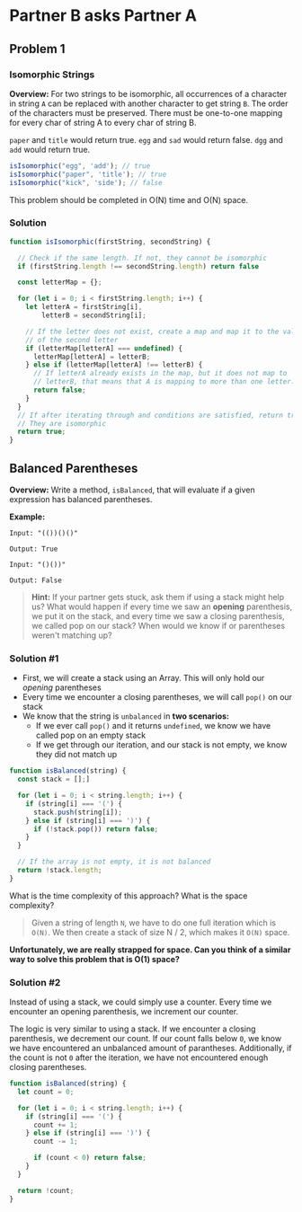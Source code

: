 # Partner B asks Partner A

## Problem 1

### Isomorphic Strings

**Overview:** For two strings to be isomorphic, all occurrences of a character in string `A` can be replaced with another character
to get string `B`. The order of the characters must be preserved. There must be one-to-one mapping for every char of
string A to every char of string B.

`paper` and `title` would return true.
`egg` and `sad` would return false.
`dgg` and `add` would return true.

```js
isIsomorphic("egg", 'add'); // true
isIsomorphic("paper", 'title'); // true
isIsomorphic("kick", 'side'); // false
```
This problem should be completed in O(N) time and O(N) space.

### Solution


```js
function isIsomorphic(firstString, secondString) {

  // Check if the same length. If not, they cannot be isomorphic
  if (firstString.length !== secondString.length) return false

  const letterMap = {};

  for (let i = 0; i < firstString.length; i++) {
    let letterA = firstString[i],
        letterB = secondString[i];

    // If the letter does not exist, create a map and map it to the value
    // of the second letter
    if (letterMap[letterA] === undefined) {
      letterMap[letterA] = letterB;
    } else if (letterMap[letterA] !== letterB) {
      // If letterA already exists in the map, but it does not map to
      // letterB, that means that A is mapping to more than one letter.
      return false;
    }
  }
  // If after iterating through and conditions are satisfied, return true.
  // They are isomorphic
  return true;
}
```

## Balanced Parentheses

**Overview:** Write a method, `isBalanced`, that will evaluate if a given expression has balanced parentheses.

**Example:**
```
Input: "(())()()"

Output: True
```

```
Input: "()())"

Output: False
```

> **Hint:** If your partner gets stuck, ask them if using a stack might help us?
What would happen if every time we saw an **opening** parenthesis, we put it on the stack, and every time we saw a closing parenthesis, we called pop on our stack? When would we know if or parentheses weren't matching up?

### Solution \#1

* First, we will create a stack using an Array. This will only hold our _opening_ parentheses
* Every time we encounter a closing parentheses, we will call `pop()` on our stack
* We know that the string is `unbalanced` in **two scenarios:**
  * If we ever call `pop()` and it returns `undefined`, we know we have called pop on an empty stack
  * If we get through our iteration, and our stack is not empty, we know they did not match up

```js
function isBalanced(string) {
  const stack = [];]

  for (let i = 0; i < string.length; i++) {
    if (string[i] === '(') {
      stack.push(string[i]);
    } else if (string[i] === ')') {
      if (!stack.pop()) return false;
    }
  }

  // If the array is not empty, it is not balanced
  return !stack.length;
}
```

What is the time complexity of this approach? What is the space complexity?

> Given a string of length `N`, we have to do one full iteration which is `O(N)`. We then create a stack of size N / 2, which makes it `O(N)` space.

**Unfortunately, we are really strapped for space. Can you think of a similar way to solve this problem that is O(1) space?**

### Solution \#2

Instead of using a stack, we could simply use a counter. Every time we encounter an opening parenthesis, we increment our counter.

The logic is very similar to using a stack. If we encounter a closing parenthesis, we decrement our count. If our count falls below `0`, we know we have encountered an unbalanced amount of parantheses. Additionally, if the count is not `0` after the iteration, we have not encountered enough closing parentheses.

```js
function isBalanced(string) {
  let count = 0;

  for (let i = 0; i < string.length; i++) {
    if (string[i] === '(') {
      count += 1;
    } else if (string[i] === ')') {
      count -= 1;

      if (count < 0) return false;
    }
  }

  return !count;
}
```
